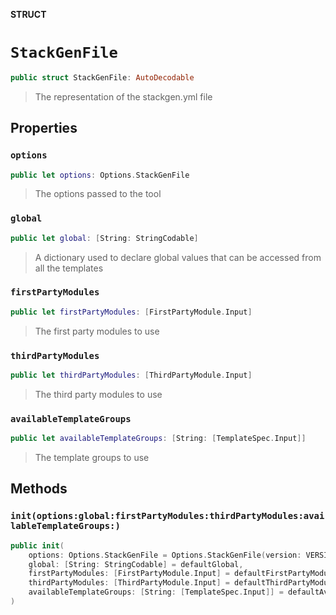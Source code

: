 **STRUCT**

# `StackGenFile`

```swift
public struct StackGenFile: AutoDecodable
```

> The representation of the stackgen.yml file

## Properties
### `options`

```swift
public let options: Options.StackGenFile
```

> The options passed to the tool

### `global`

```swift
public let global: [String: StringCodable]
```

> A dictionary used to declare global values that can be accessed from all the templates

### `firstPartyModules`

```swift
public let firstPartyModules: [FirstPartyModule.Input]
```

> The first party modules to use

### `thirdPartyModules`

```swift
public let thirdPartyModules: [ThirdPartyModule.Input]
```

> The third party modules to use

### `availableTemplateGroups`

```swift
public let availableTemplateGroups: [String: [TemplateSpec.Input]]
```

> The template groups to use

## Methods
### `init(options:global:firstPartyModules:thirdPartyModules:availableTemplateGroups:)`

```swift
public init(
    options: Options.StackGenFile = Options.StackGenFile(version: VERSION),
    global: [String: StringCodable] = defaultGlobal,
    firstPartyModules: [FirstPartyModule.Input] = defaultFirstPartyModules,
    thirdPartyModules: [ThirdPartyModule.Input] = defaultThirdPartyModules,
    availableTemplateGroups: [String: [TemplateSpec.Input]] = defaultAvailableTemplateGroups
)
```
